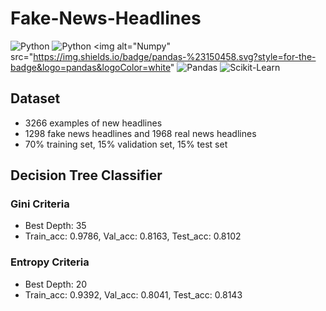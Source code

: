 # Fake-News-Headlines
<img alt="Python" src="https://img.shields.io/badge/python-%2314354C.svg?style=for-the-badge&logo=python&logoColor=white"/> <img alt="Python" src="https://img.shields.io/badge/numpy-%23013243.svg?style=for-the-badge&logo=numpy&logoColor=white" />  <img alt="Numpy" 
src="https://img.shields.io/badge/pandas-%23150458.svg?style=for-the-badge&logo=pandas&logoColor=white"  <img alt="Pandas" 
src="https://img.shields.io/badge/scikit--learn-%23F7931E.svg?style=for-the-badge&logo=scikit-learn&logoColor=white" /> <img alt="Scikit-Learn" 
src="https://img.shields.io/badge/Jupyter-%23F37626.svg?style=for-the-badge&logo=Jupyter&logoColor=white" /> 


## Dataset
- 3266 examples of new headlines
- 1298 fake news headlines and 1968 real news headlines
- 70% training set, 15% validation set, 15% test set

## Decision Tree Classifier
### Gini Criteria  
- Best Depth: 35
- Train_acc: 0.9786, Val_acc: 0.8163, Test_acc: 0.8102
### Entropy Criteria  
- Best Depth: 20
- Train_acc: 0.9392, Val_acc: 0.8041, Test_acc: 0.8143
